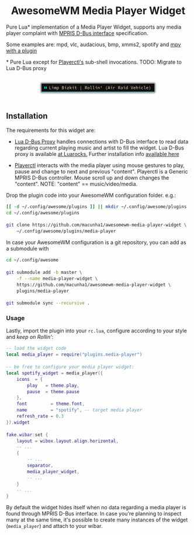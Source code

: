 <h1 align="center">AwesomeWM Media Player Widget</h1>

Pure Lua* implementation of a Media Player Widget, supports any media player
complaint with [MPRIS D-Bus interface](https://specifications.freedesktop.org/mpris-spec/latest/)
specification.

Some examples are: mpd, vlc, audacious, bmp, xmms2, spotify and [mpv with a
plugin](https://github.com/hoyon/mpv-mpris)

\* Pure Lua except for [Playerctl's][playerctl] sub-shell invocations.
   TODO: Migrate to Lua D-Bus proxy

<p align="center">
<span><img src="/screenshot.png?raw=true" alt="Media Player Screenshot" /></span>
</p>

## Installation

The requirements for this widget are:
 * [Lua D-Bus Proxy](https://github.com/stefano-m/lua-dbus_proxy) handles
   connections with D-Bus interface to read data regarding current playing music
   and artist to fill the widget. Lua D-Bus proxy is available [at Luarocks.](https://luarocks.org/modules/stefano-m/dbus_proxy)
   Further installation info [available here](https://github.com/stefano-m/lua-dbus_proxy#installation)

 * [Playerctl][playerctl] interacts with the media player using mouse gestures
   to play, pause and change to next and previous "content". Playerctl is a
   Generic MPRIS D-Bus controller. Mouse scroll up and down changes the
   "content". NOTE: "content" == music/video/media.

Drop the plugin code into your AwesomeWM configuration folder. e.g.:

```bash
[[ -d ~/.config/awesome/plugins ]] || mkdir ~/.config/awesome/plugins
cd ~/.config/awesome/plugins

git clone https://github.com/macunha1/awesomewm-media-player-widget \
    ~/.config/awesome/plugins/media-player
```

In case your AwesomeWM configuration is a git repository, you can add as a
submodule with

``` bash
cd ~/.config/awesome

git submodule add -b master \
    -f --name media-player-widget \
    https://github.com/macunha1/awesomewm-media-player-widget \
    plugins/media-player

git submodule sync --recursive .
```

### Usage

Lastly, import the plugin into your `rc.lua`, configure according to your style
and _keep on Rollin'_:

```lua
-- load the widget code
local media_player = require("plugins.media-player")

-- be free to configure your media player widget:
local spotify_widget = media_player({
    icons  = {
        play   = theme.play,
        pause  = theme.pause
    },
    font         = theme.font,
    name         = "spotify", -- target media player
    refresh_rate = 0.3
}).widget

fake.wibar:set {
    layout = wibox.layout.align.horizontal,
    -- ...
    {
        -- ...
        separator,
        media_player_widget,
        -- ...
    }
    -- ...
}
```

By default the widget hides itself when no data regarding a media player is
found through MPRIS D-Bus interface. In case you're planning to inspect many at
the same time, it's possible to create many instances of the widget
(`media_player`) and attach to your wibar.

[playerctl]: https://github.com/altdesktop/playerctl
